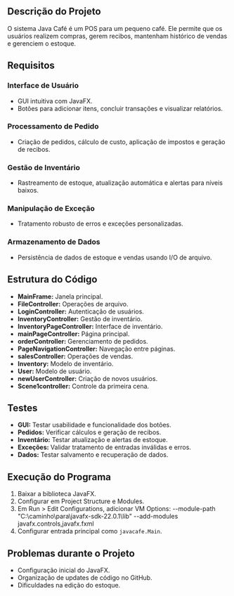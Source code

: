 ## Descrição do Projeto
O sistema Java Café é um POS para um pequeno café. Ele permite que os usuários realizem compras, gerem recibos, mantenham histórico de vendas e gerenciem o estoque.

## Requisitos
### Interface de Usuário
- GUI intuitiva com JavaFX.
- Botões para adicionar itens, concluir transações e visualizar relatórios.

### Processamento de Pedido
- Criação de pedidos, cálculo de custo, aplicação de impostos e geração de recibos.

### Gestão de Inventário
- Rastreamento de estoque, atualização automática e alertas para níveis baixos.

### Manipulação de Exceção
- Tratamento robusto de erros e exceções personalizadas.

### Armazenamento de Dados
- Persistência de dados de estoque e vendas usando I/O de arquivo.

## Estrutura do Código
- **MainFrame:** Janela principal.
- **FileController:** Operações de arquivo.
- **LoginController:** Autenticação de usuários.
- **InventoryController:** Gestão de inventário.
- **InventoryPageController:** Interface de inventário.
- **mainPageController:** Página principal.
- **orderController:** Gerenciamento de pedidos.
- **PageNavigationController:** Navegação entre páginas.
- **salesController:** Operações de vendas.
- **Inventory:** Modelo de inventário.
- **User:** Modelo de usuário.
- **newUserController:** Criação de novos usuários.
- **Scene1controller:** Controle da primeira cena.

## Testes
- **GUI:** Testar usabilidade e funcionalidade dos botões.
- **Pedidos:** Verificar cálculos e geração de recibos.
- **Inventário:** Testar atualização e alertas de estoque.
- **Exceções:** Validar tratamento de entradas inválidas e erros.
- **Dados:** Testar salvamento e recuperação de dados.

## Execução do Programa
1. Baixar a biblioteca JavaFX.
2. Configurar em Project Structure e Modules.
3. Em Run > Edit Configurations, adicionar VM Options:
--module-path "C:\caminho\para\javafx-sdk-22.0.1\lib" --add-modules javafx.controls,javafx.fxml
4. Configurar entrada principal como `javacafe.Main`.

## Problemas durante o Projeto
- Configuração inicial do JavaFX.
- Organização de updates de código no GitHub.
- Dificuldades na edição do estoque.
